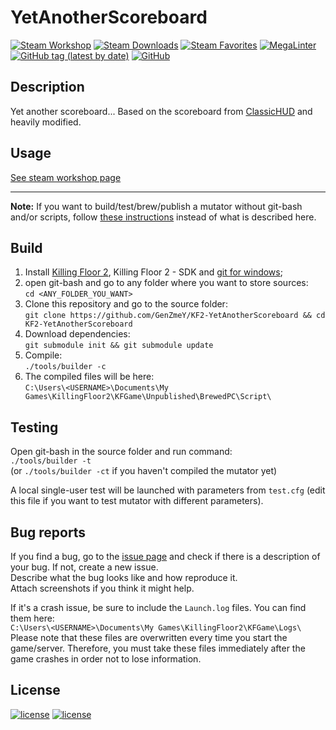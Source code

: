 # YetAnotherScoreboard

[![Steam Workshop](https://img.shields.io/static/v1?message=workshop&logo=steam&labelColor=gray&color=blue&logoColor=white&label=steam%20)](https://steamcommunity.com/sharedfiles/filedetails/?id=2521826524)
[![Steam Downloads](https://img.shields.io/steam/downloads/2521826524)](https://steamcommunity.com/sharedfiles/filedetails/?id=2521826524)
[![Steam Favorites](https://img.shields.io/steam/favorites/2521826524)](https://steamcommunity.com/sharedfiles/filedetails/?id=2521826524)
[![MegaLinter](https://github.com/GenZmeY/KF2-YetAnotherScoreboard/actions/workflows/mega-linter.yml/badge.svg?branch=master)](https://github.com/GenZmeY/KF2-YetAnotherScoreboard/actions/workflows/mega-linter.yml)
[![GitHub tag (latest by date)](https://img.shields.io/github/v/tag/GenZmeY/KF2-YetAnotherScoreboard)](https://github.com/GenZmeY/KF2-YetAnotherScoreboard/tags)
[![GitHub](https://img.shields.io/github/license/GenZmeY/KF2-YetAnotherScoreboard)](LICENSE)

## Description
Yet another scoreboard...
Based on the scoreboard from [ClassicHUD](https://steamcommunity.com/sharedfiles/filedetails/?id=1963099942) and heavily modified.

## Usage
[See steam workshop page](https://steamcommunity.com/sharedfiles/filedetails/?id=2521826524)

***

**Note:** If you want to build/test/brew/publish a mutator without git-bash and/or scripts, follow [these instructions](https://tripwireinteractive.atlassian.net/wiki/spaces/KF2SW/pages/26247172/KF2+Code+Modding+How-to) instead of what is described here.

## Build
1. Install [Killing Floor 2](https://store.steampowered.com/app/232090/Killing_Floor_2/), Killing Floor 2 - SDK and [git for windows](https://git-scm.com/download/win);
2. open git-bash and go to any folder where you want to store sources:  
`cd <ANY_FOLDER_YOU_WANT>`  
3. Clone this repository and go to the source folder:  
`git clone https://github.com/GenZmeY/KF2-YetAnotherScoreboard && cd KF2-YetAnotherScoreboard`
4. Download dependencies:  
`git submodule init && git submodule update`  
5. Compile:  
`./tools/builder -c`  
5. The compiled files will be here:  
`C:\Users\<USERNAME>\Documents\My Games\KillingFloor2\KFGame\Unpublished\BrewedPC\Script\`

## Testing
Open git-bash in the source folder and run command:  
`./tools/builder -t`  
(or `./tools/builder -ct` if you haven't compiled the mutator yet)  

A local single-user test will be launched with parameters from `test.cfg` (edit this file if you want to test mutator with different parameters).

## Bug reports
If you find a bug, go to the [issue page](https://github.com/GenZmeY/KF2-YetAnotherScoreboard/issues) and check if there is a description of your bug. If not, create a new issue.  
Describe what the bug looks like and how reproduce it.  
Attach screenshots if you think it might help.

If it's a crash issue, be sure to include the `Launch.log` files. You can find them here:  
`C:\Users\<USERNAME>\Documents\My Games\KillingFloor2\KFGame\Logs\`  
Please note that these files are overwritten every time you start the game/server. Therefore, you must take these files immediately after the game crashes in order not to lose information.

## License
[![license](https://www.gnu.org/graphics/gplv3-with-text-136x68.png)](LICENSE)
[![license](https://www.gnu.org/graphics/lgplv3-with-text-154x68.png)](https://github.com/GenZmeY/KF2-BoxPainterLib/blob/master/LICENSE)
